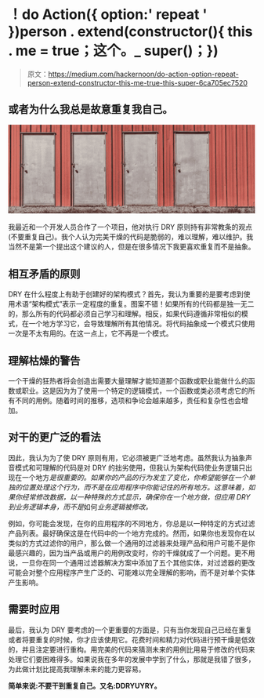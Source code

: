 # ！do Action({ option:' repeat ' })person . extend(constructor(){ this . me = true；这个。_ super()；})

> 原文：<https://medium.com/hackernoon/do-action-option-repeat-person-extend-constructor-this-me-true-this-super-6ca705ec7520>

## 或者为什么我总是故意重复我自己。

![](img/69552bf057eee1fc6649c19e90cc4084.png)

我最近和一个开发人员合作了一个项目，他对执行 DRY 原则持有非常教条的观点(不要重复自己)。我个人认为完美干燥的代码是脆弱的，难以理解，难以维护。我当然不是第一个提出这个建议的人，但是在很多情况下我更喜欢重复而不是抽象。

## 相互矛盾的原则

DRY 在什么程度上有助于创建好的架构模式？首先，我认为重要的是要考虑到使用术语“架构模式”表示一定程度的重复。图案不错！如果所有的代码都是独一无二的，那么所有的代码都必须自己学习和理解。相反，如果代码遵循非常相似的模式，在一个地方学习它，会导致理解所有其他情况。将代码抽象成一个模式只使用一次是不太有用的。在这一点上，它不再是一个模式。

## 理解枯燥的警告

一个干燥的狂热者将会创造出需要大量理解才能知道那个函数或职业能做什么的函数或职业。这是因为为了使用一个特定的逻辑模式，一个函数或类必须考虑它的所有不同的用例。随着时间的推移，选项和争论会越来越多，责任和复杂性也会增加。

## 对干的更广泛的看法

因此，我认为为了使 DRY 原则有用，它必须被更广泛地考虑。虽然我认为抽象声音模式和可理解的代码是对 DRY 的拙劣使用，但我认为架构代码使业务逻辑只出现在一个地方*是很重要的。如果你的产品的行为发生了变化，你希望能够在一个单独的位置处理这个行为，而不是在应用程序中你能记住的所有地方。这意味着，如果你经常修改数据，以一种特殊的方式显示，确保你在一个地方做，但应用 DRY 到业务逻辑本身，而不是*如何*业务逻辑被修改。*

例如，你可能会发现，在你的应用程序的不同地方，你总是以一种特定的方式过滤产品列表。最好确保这是在代码中的一个地方完成的。然而，如果你也发现你在以类似的方式过滤你的用户，那么做一个通用的过滤器来处理产品和用户可能不是你最感兴趣的，因为当产品或用户的用例改变时，你的干燥就成了一个问题。更不用说，一旦你在同一个通用过滤器解决方案中添加了五个其他实体，对过滤器的更改可能会对整个应用程序产生广泛的、可能难以完全理解的影响，而不是对单个实体产生影响。

## 需要时应用

最后，我认为 DRY 要考虑的一个更重要的方面是，只有当你发现自己已经在重复或者将要重复的时候，你才应该使用它。花费时间和精力对代码进行预干燥是低效的，并且注定要进行重构。用完美的代码来猜测未来的用例比用易于修改的代码来处理它们要困难得多。如果说我在多年的发展中学到了什么，那就是我错了很多，为此做计划比提高我理解未来的能力更容易。

**简单来说:不要干到重复自己。又名:DDRYUYRY。**